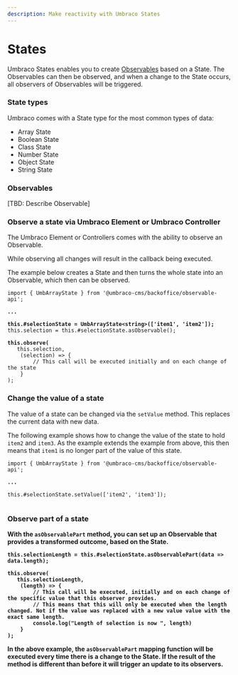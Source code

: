 ```yaml
---
description: Make reactivity with Umbraco States
---
```


# States

Umbraco States enables you to create [Observables](states.md#observables) based on a State. The Observables can then be observed, and when a change to the State occurs, all observers of Observables will be triggered.

### State types

Umbraco comes with a State type for the most common types of data:

* Array State
* Boolean State
* Class State
* Number State
* Object State
* String State

### Observables

\[TBD: Describe Observable]

### Observe a state via Umbraco Element or Umbraco Controller

The Umbraco Element or Controllers comes with the ability to observe an Observable.

While observing all changes will result in the callback being executed.

The example below creates a State and then turns the whole state into an Observable, which then can be observed.

<pre class="language-typescript"><code class="lang-typescript">import { UmbArrayState } from '@umbraco-cms/backoffice/observable-api';
<strong>
</strong><strong>...
</strong><strong>
</strong><strong>this.#selectionState = UmbArrayState&#x3C;string>(['item1', 'item2']);
</strong>this.selection = this.#selectionState.asObservable();
<strong>
</strong><strong>this.observe(
</strong>	this.selection,
	(selection) => {
		// This call will be executed initially and on each change of the state
	}
);
</code></pre>

### Change the value of a state

The value of a state can be changed via the `setValue` method. This replaces the current data with new data.

The following example shows how to change the value of the state to hold `item2` and `item3`. As the example extends the example from above, this then means that `item1` is no longer part of the value of this state.

<pre class="language-typescript"><code class="lang-typescript">import { UmbArrayState } from '@umbraco-cms/backoffice/observable-api';
<strong>
</strong><strong>...
</strong><strong>
</strong>this.#selectionState.setValue(['item2', 'item3']);
<strong>
</code></pre>

### Observe part of a state

With the `asObservablePart` method, you can set up an Observable that provides a transformed outcome, based on the State.

<pre class="language-typescript"><code class="lang-typescript">this.selectionLength = this.#selectionState.asObservablePart(data => data.length);
<strong>
</strong><strong>this.observe(
</strong>	this.selectionLength,
	(length) => {
		// This call will be executed, initially and on each change of the specific value that this observer provides.
        // This means that this will only be executed when the length changed. Not if the value was replaced with a new value value with the exact same length.
		console.log("Length of selection is now ", length)
	}
);
</code></pre>

In the above example, the `asObservablePart` mapping function will be executed every time there is a change to the State. If the result of the method is different than before it will trigger an update to its observers.
